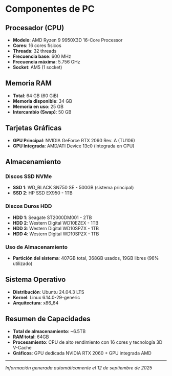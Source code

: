 # Componentes de PC

## Procesador (CPU)
- **Modelo**: AMD Ryzen 9 9950X3D 16-Core Processor
- **Cores**: 16 cores físicos
- **Threads**: 32 threads
- **Frecuencia base**: 600 MHz
- **Frecuencia máxima**: 5.756 GHz
- **Socket**: AM5 (1 socket)

## Memoria RAM
- **Total**: 64 GB (60 GiB)
- **Memoria disponible**: 34 GB
- **Memoria en uso**: 25 GB
- **Intercambio (Swap)**: 50 GB

## Tarjetas Gráficas
- **GPU Principal**: NVIDIA GeForce RTX 2060 Rev. A (TU106)
- **GPU Integrada**: AMD/ATI Device 13c0 (integrada en CPU)

## Almacenamiento

### Discos SSD NVMe
- **SSD 1**: WD_BLACK SN750 SE - 500GB (sistema principal)
- **SSD 2**: HP SSD EX950 - 1TB

### Discos Duros HDD
- **HDD 1**: Seagate ST2000DM001 - 2TB
- **HDD 2**: Western Digital WD10EZEX - 1TB
- **HDD 3**: Western Digital WD10SPZX - 1TB
- **HDD 4**: Western Digital WD10SPZX - 1TB

### Uso de Almacenamiento
- **Partición del sistema**: 407GB total, 368GB usados, 19GB libres (96% utilizado)

## Sistema Operativo
- **Distribución**: Ubuntu 24.04.3 LTS
- **Kernel**: Linux 6.14.0-29-generic
- **Arquitectura**: x86_64

## Resumen de Capacidades
- **Total de almacenamiento**: ~6.5TB
- **RAM total**: 64GB
- **Procesamiento**: CPU de alto rendimiento con 16 cores y tecnología 3D V-Cache
- **Gráficos**: GPU dedicada NVIDIA RTX 2060 + GPU integrada AMD

---
*Información generada automáticamente el 12 de septiembre de 2025*